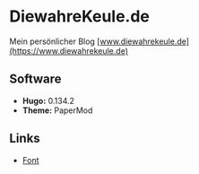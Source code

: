 # DiewahreKeule.de
Mein persönlicher Blog
[www.diewahrekeule.de](https://www.diewahrekeule.de)

## Software
- **Hugo:**   0.134.2
- **Theme:**  PaperMod

## Links
- [Font](https://www.1001fonts.com/zig-font.html)